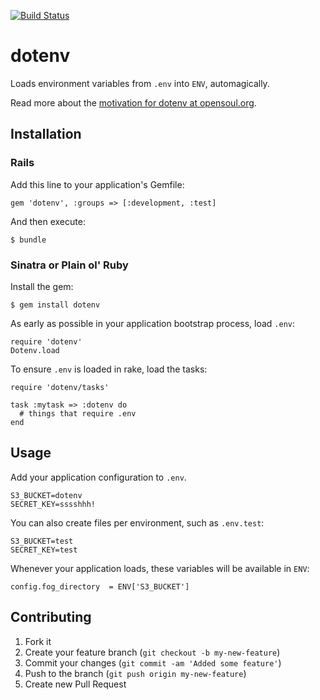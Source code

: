 [![Build Status](https://secure.travis-ci.org/bkeepers/dotenv.png)](https://travis-ci.org/bkeepers/dotenv)

# dotenv

Loads environment variables from `.env` into `ENV`, automagically.

Read more about the [motivation for dotenv at opensoul.org](http://opensoul.org/blog/archives/2012/07/24/dotenv/).

## Installation

### Rails

Add this line to your application's Gemfile:

    gem 'dotenv', :groups => [:development, :test]

And then execute:

    $ bundle

### Sinatra or Plain ol' Ruby

Install the gem:

    $ gem install dotenv

As early as possible in your application bootstrap process, load `.env`:

    require 'dotenv'
    Dotenv.load

To ensure `.env` is loaded in rake, load the tasks:

    require 'dotenv/tasks'

    task :mytask => :dotenv do
      # things that require .env
    end

## Usage

Add your application configuration to `.env`.

    S3_BUCKET=dotenv
    SECRET_KEY=sssshhh!

You can also create files per environment, such as `.env.test`:

    S3_BUCKET=test
    SECRET_KEY=test

Whenever your application loads, these variables will be available in `ENV`:

    config.fog_directory  = ENV['S3_BUCKET']

## Contributing

1. Fork it
2. Create your feature branch (`git checkout -b my-new-feature`)
3. Commit your changes (`git commit -am 'Added some feature'`)
4. Push to the branch (`git push origin my-new-feature`)
5. Create new Pull Request

